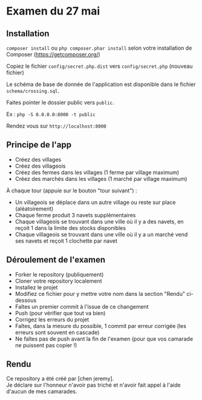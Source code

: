 # Examen du 27 mai

## Installation

`composer install` ou `php composer.phar install` selon votre installation de Composer (https://getcomposer.org/)

Copiez le fichier `config/secret.php.dist` vers `config/secret.php` (nouveau fichier)

Le schéma de base de donnée de l'application est disponible dans le fichier `schema/crossing.sql`.  

Faites pointer le dossier public vers `public`.

Ex : `php -S 0.0.0.0:8000 -t public`

Rendez vous sur `http://localhost:8000`  


## Principe de l'app

- Créez des villages  
- Créez des villageois  
- Créez des fermes dans les villages (1 ferme par village maximum)
- Créez des marchés dans les villages (1 marché par village maximum)

À chaque tour (appuie sur le bouton "tour suivant") :
- Un villageois se déplace dans un autre village ou reste sur place  (aléatoirement)
- Chaque ferme produit 3 navets supplémentaires
- Chaque villageois se trouvant dans une ville où il y a des navets, en reçoit 1 dans la limite des stocks disponibles
- Chaque villageois se trouvant dans une ville où il y a un marché vend ses navets et reçoit 1 clochette par navet

## Déroulement de l'examen

- Forker le repository (publiquement)  
- Cloner votre repository localement  
- Installez le projet  
- Modifiez ce fichier pour y mettre votre nom dans la section "Rendu" ci-dessous
- Faîtes un premier commit à l'issue de ce changement  
- Push (pour vérifier que tout va bien)  
- Corrigez les erreurs du projet  
- Faîtes, dans la mesure du possible, 1 commit par erreur corrigée (les erreurs sont souvent en cascade)  
- Ne faîtes pas de push avant la fin de l'examen (pour que vos camarade ne puissent pas copier !)  


## Rendu

Ce repository a été créé par [chen jeremy].  
Je déclare sur l'honneur n'avoir pas triché et n'avoir fait appel à l'aide d'aucun de mes camarades.




